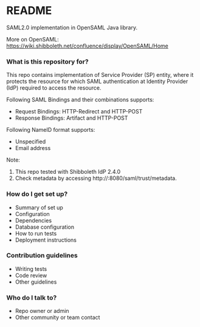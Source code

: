 # README #

<Under development>

SAML2.0 implementation in OpenSAML Java library.

More on OpenSAML: https://wiki.shibboleth.net/confluence/display/OpenSAML/Home



### What is this repository for? ###

This repo contains implementation of Service Provider (SP) entity, where it protects the resource for which SAML authentication at Identity Provider (IdP) required to access the resource.

Following SAML Bindings and their combinations supports:
 - Request Bindings:  HTTP-Redirect and HTTP-POST
 - Response Bindings: Artifact and HTTP-POST

Following NameID format supports:
 - Unspecified 
 - Email address

Note:
1. This repo tested with Shibboleth IdP 2.4.0
2. Check metadata by accessing http://<hostname>:8080/saml/trust/metadata.


### How do I get set up? ###

* Summary of set up
* Configuration
* Dependencies
* Database configuration
* How to run tests
* Deployment instructions

### Contribution guidelines ###

* Writing tests
* Code review
* Other guidelines

### Who do I talk to? ###

* Repo owner or admin
* Other community or team contact
